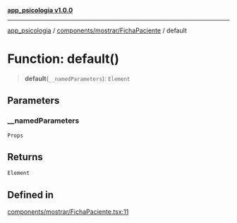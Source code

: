 [**app_psicologia v1.0.0**](../../../../README.md)

***

[app_psicologia](../../../../modules.md) / [components/mostrar/FichaPaciente](../README.md) / default

# Function: default()

> **default**(`__namedParameters`): `Element`

## Parameters

### \_\_namedParameters

`Props`

## Returns

`Element`

## Defined in

[components/mostrar/FichaPaciente.tsx:11](https://github.com/XxtbmfxX/app_psicologia/blob/1b7e1a732f6dc51a16bb04e0db4a2462b477a368/components/mostrar/FichaPaciente.tsx#L11)
